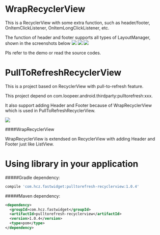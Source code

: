 # WrapRecyclerView

This is a RecyclerView with some extra function, such as header/footer, OnItemClickListener, OnItemLongClickListener, etc.

The function of header and footer supports all types of LayoutManager, shown in the screenshots below
![](https://github.com/chzphoenix/PullToRefreshRecyclerView/blob/master/linear.png)
![](https://github.com/chzphoenix/PullToRefreshRecyclerView/blob/master/grid.png)
![](https://github.com/chzphoenix/PullToRefreshRecyclerView/blob/master/staggered.png)

Pls refer to the demo or read the source codes.


# PullToRefreshRecyclerView

This is a project based on RecyclerView with pull-to-refresh feature.

This project depend on com.loopeer.android.thirdparty:pulltorefresh:xxx. 

It also support adding Header and Footer because of WrapRecyclerView which is used in PullToRefreshRecyclerView.

![](https://github.com/chzphoenix/PullToRefreshRecyclerView/blob/master/demo.gif)


####WrapRecyclerView

WrapRecyclerView is extendsed on RecyclerView with adding Header and Footer just like ListView.

# Using library in your application
#####Gradle dependency:
``` groovy
compile 'com.hcz.fastwidget:pulltorefresh-recyclerview:1.0.4'
```
#####Maven dependency:
```xml
<dependency>
  <groupId>com.hcz.fastwidget</groupId>
  <artifactId>pulltorefresh-recyclerview</artifactId>
  <version>1.0.4</version>
  <type>pom</type>
</dependency>
```

